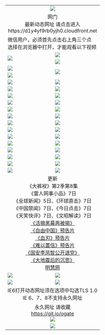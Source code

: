 ﻿<table>
  <tr></tr>
  <tr><td colspan=2 align=center><img src="https://cloud.githubusercontent.com/assets/11880933/13434984/f430fae2-e012-11e5-814f-c2df1e82b247.jpg" /></td></tr>
  <tr><td colspan=2 align=center>网门<br>最新动态网址 请点击进入
<br>https://d1y4yf9rb0yjh0.cloudfront.net
    </td>
  </tr>
  <tr>
    <td colspan=2>微信用户，必须首先点击右上角三个点<br>选择在浏览器中打开，才能观看以下视频</td>
  </tr>
  <tr>
    <td rowspan=2><a href="https://d1y4yf9rb0yjh0.cloudfront.net/ogUP.aspx?name=11DKC.mp4&count=T:2,2:8,1:16&from=github" target="_blank"><img src="https://d1y4yf9rb0yjh0.cloudfront.net/Up/11DKC1.jpg" /></a></td> 
    <td><div><a href="https://d1y4yf9rb0yjh0.cloudfront.net/ogUP.aspx?name=LRWS.mp4&count=7B:9,6B:44,5A:10,5B:35,4A:14,4B:19,3A:10,3B:26,2A:16,2B:21,1A:23,1B:29&current=7B:9" target="_blank"><img src="https://d1y4yf9rb0yjh0.cloudfront.net/Up/LRWS.jpg" /></a></td>
   </tr>
  <tr>
    <td><a href="https://d1y4yf9rb0yjh0.cloudfront.net/ogNiceVedio.aspx" target="_blank"><img src="https://d1y4yf9rb0yjh0.cloudfront.net/Up/TGKDY.jpg" /></a></td>
  </tr>
  <tr>
    <td><a href="https://d1y4yf9rb0yjh0.cloudfront.net/ogUP.aspx?name=JQR.mp4&count=2" target="_blank"><img src="https://d1y4yf9rb0yjh0.cloudfront.net/Up/JQR.jpg" /></a></td>   
    <td rowspan=2><a href="https://d1y4yf9rb0yjh0.cloudfront.net/ogUP.aspx?name=JP.mp4&count=9" target="_blank"><img src="https://d1y4yf9rb0yjh0.cloudfront.net/Up/JP.jpg" /></td>
  </tr>
  <tr>
    <td><a href="https://d1y4yf9rb0yjh0.cloudfront.net/ogUP.aspx?name=WH.mp4" target="_blank"><img src="https://d1y4yf9rb0yjh0.cloudfront.net/Up/WH.jpg" /></a></td>
  </tr>
  <tr>
    <td><a href="https://d1y4yf9rb0yjh0.cloudfront.net/ogUP.aspx?name=SSZJ.mp4&count=SP:6,480P:9" target="_blank"><img src="https://d1y4yf9rb0yjh0.cloudfront.net/Up/SSZJ.jpg" /></a></td>
    <td><a href="https://d1y4yf9rb0yjh0.cloudfront.net/ogUP.aspx?name=ZY.mp4&count=2015:16" target="_blank"><img src="https://d1y4yf9rb0yjh0.cloudfront.net/Up/ZY.jpg" /></a</td>
  </tr>
  <tr>
    <td><a href="https://d1y4yf9rb0yjh0.cloudfront.net/ogUP.aspx?name=XTFY.mp4&count=B:2,A:24" target="_blank"><img src="https://d1y4yf9rb0yjh0.cloudfront.net/Up/XTFY.jpg" /></a></td>
    <td><a href="https://d1y4yf9rb0yjh0.cloudfront.net/ogUP.aspx?name=1XQK.mp4&count=13" target="_blank"><img src="https://d1y4yf9rb0yjh0.cloudfront.net/Up/1XQK.jpg" /></a</td>
  </tr>
  <tr>
    <td><a href="https://d1y4yf9rb0yjh0.cloudfront.net/ogUP.aspx?name=1LYF.mp4&count=2" target="_blank"><img src="https://d1y4yf9rb0yjh0.cloudfront.net/Up/1LYF0.jpg" /></a></td>
    <td><a href="https://d1y4yf9rb0yjh0.cloudfront.net/ogUP.aspx?name=1ZGC.mp4&count=6" target="_blank"><img src="https://d1y4yf9rb0yjh0.cloudfront.net/Up/1ZGC0.jpg" /></a></td>
  </tr>
  <tr>
    <td><a href="https://d1y4yf9rb0yjh0.cloudfront.net/ogUP.aspx?name=1ZKM.mp4&count=3&current=3" target="_blank"><img src="https://d1y4yf9rb0yjh0.cloudfront.net/Up/1ZKM0.jpg" /></a></td>  
    <td><a href="https://d1y4yf9rb0yjh0.cloudfront.net/ogUP.aspx?name=1WWY.mp4&count=6&current=6" target="_blank"><img src="https://d1y4yf9rb0yjh0.cloudfront.net/Up/1WWY0.jpg" /></a></td>
  </tr>
  <tr>
    <td><a href="https://d1y4yf9rb0yjh0.cloudfront.net/ogUP.aspx?name=10JGY.mp4&count=3" target="_blank"><img src="https://d1y4yf9rb0yjh0.cloudfront.net/Up/10JGY0.jpg" /></a></td>
    <td><a href="https://d1y4yf9rb0yjh0.cloudfront.net/ogUP.aspx?name=10CYS.mp4&count=2" target="_blank"><img src="https://d1y4yf9rb0yjh0.cloudfront.net/Up/10CYS0.jpg" /></a></td>
  </tr>
  <tr>
    <td><a href="https://d1y4yf9rb0yjh0.cloudfront.net/ogUP.aspx?name=4SQQ.mp4&count=201603:5,201602:20,201601:21&current=201603:5" target="_blank"><img src="https://d1y4yf9rb0yjh0.cloudfront.net/Up/4SQQ0.jpg"/></a></td>
    <td><a href="https://d1y4yf9rb0yjh0.cloudfront.net/ogUP.aspx?name=4SHQ.mp4&count=201603:7,201602:27,201601:28&current=201603:7" target="_blank"><img src="https://d1y4yf9rb0yjh0.cloudfront.net/Up/4SHQ0.jpg"/></a></td>
  </tr>
  <tr>
    <td><a href="https://d1y4yf9rb0yjh0.cloudfront.net/ogUP.aspx?name=4SZG.mp4&count=201603:6,201602:21,201601:23&current=201603:6" target="_blank"><img src="https://d1y4yf9rb0yjh0.cloudfront.net/Up/4SZG0.jpg"/></a></td>
    <td><a href="https://d1y4yf9rb0yjh0.cloudfront.net/ogUP.aspx?name=4SDJ.mp4&count=201603A:6,201603B:4,201602A:24,201602B:7,201601A:48,201601B:6&current=201603A:6" target="_blank"><img src="https://d1y4yf9rb0yjh0.cloudfront.net/Up/4SDJ0.jpg"/></a></td>
  </tr>
  <tr>
    <td><a href="https://d1y4yf9rb0yjh0.cloudfront.net/ogUP.aspx?name=4CTX.mp4&count=201603:2,201602:3,201601:4&current=201603:2" target="_blank"><img src="https://d1y4yf9rb0yjh0.cloudfront.net/Up/4CTX0.jpg"/></a></td>
    <td><a href="https://d1y4yf9rb0yjh0.cloudfront.net/ogUP.aspx?name=4CWZ.mp4&count=201603:1,201602:4,201601:4&current=201603:1" target="_blank"><img src="https://d1y4yf9rb0yjh0.cloudfront.net/Up/4CWZ0.jpg"/></a></td>
  </tr>
  <tr>
    <td><a href="https://d1y4yf9rb0yjh0.cloudfront.net/onUP.aspx?name=https://d2t6x1lwzcff38.cloudfront.net/" target="_blank"><img src="https://d1y4yf9rb0yjh0.cloudfront.net/Up/0DTW.jpg"/></a></td>
    <td><a href="https://d1y4yf9rb0yjh0.cloudfront.net/onUP.aspx?name=https://d240ns8up8earz.cloudfront.net/acenter/" target="_blank"><img src="https://d1y4yf9rb0yjh0.cloudfront.net/Up/0TDW.jpg" /></a></td>
  </tr>
  <tr>
    <td><a href="https://d1y4yf9rb0yjh0.cloudfront.net/onUP.aspx?name=https://d4508d6vomz2p.cloudfront.net/gb/nsc413.htm" target="_blank"><img src="https://d1y4yf9rb0yjh0.cloudfront.net/Up/0DJY.jpg" /></a></td>
    <td><a href="https://d1y4yf9rb0yjh0.cloudfront.net/onUP.aspx?name=https://d3bxwq7vzudb5l.cloudfront.net/xtr/gb/prog204.html" target="_blank"><img src="https://d1y4yf9rb0yjh0.cloudfront.net/Up/0XTR.jpg" /></a></td>
  </tr>
  <tr>
    <td><a href="https://d1y4yf9rb0yjh0.cloudfront.net/onUP.aspx?name=https://d3aj00iefsmfgc.cloudfront.net/" target="_blank"><img src="https://d1y4yf9rb0yjh0.cloudfront.net/Up/0MHW.jpg" /></a></td>
    <td><a href="https://d1y4yf9rb0yjh0.cloudfront.net/onUP.aspx?name=https://d1lcj91uv80klr.cloudfront.net/" target="_blank"><img src="https://d1y4yf9rb0yjh0.cloudfront.net/Up/0ZJW.jpg" /></a></td>
  </tr>
  <tr>
    <td><a href="https://d1y4yf9rb0yjh0.cloudfront.net/ogUP.aspx?name=0FG.zip" target="_blank"><img src="https://d1y4yf9rb0yjh0.cloudfront.net/Up/0FG.jpg" /></a></td>
    <td><a href="https://d1y4yf9rb0yjh0.cloudfront.net/ogUP.aspx?name=0FGA.apk" target="_blank"><img src="https://d1y4yf9rb0yjh0.cloudfront.net/Up/0FGA.jpg" /></a></td>
  </tr>
  <tr>
    <td><a href="https://d1y4yf9rb0yjh0.cloudfront.net/ogUP.aspx?name=0U.zip" target="_blank"><img src="https://d1y4yf9rb0yjh0.cloudfront.net/Up/0U.jpg" /></a></td>
    <td><a href="https://d1y4yf9rb0yjh0.cloudfront.net/ogUP.aspx?name=0UA.apk" target="_blank"><img src="https://d1y4yf9rb0yjh0.cloudfront.net/Up/0UA.jpg" /></a></td>
  </tr>
  <tr>
    <td><a href="https://d1y4yf9rb0yjh0.cloudfront.net/ogUP.aspx?name=0iPPOTV.zip" target="_blank"><img src="https://d1y4yf9rb0yjh0.cloudfront.net/Up/0iPPOTV.jpg" /></a></td>
    <td><a href="https://d1y4yf9rb0yjh0.cloudfront.net/ogUP.aspx?name=0iNTD.apk" target="_blank"><img src="https://d1y4yf9rb0yjh0.cloudfront.net/Up/0iNTD.jpg" /></a></td>
  </tr>
  <tr>
    <td colspan=2 align=center>更新<br>
      《大裤衩》第2季第8集<br>
      《雷人网事小品》7日<br>
      《全球新闻》5日、《环球直击》7日<br>
      《中国禁闻》7日、《今日点击》7日<br>
      《天笑快评》7日、《文昭解读》7日<br>
      <a href="https://d1y4yf9rb0yjh0.cloudfront.net/ogUP.aspx?name=SSZJ480P9.mp4" target="_blank">《活摘黑幕再被揭》</a><br>
      <a href="https://d1y4yf9rb0yjh0.cloudfront.net/ogUP.aspx?name=11ZYZG0.mp4" target="_blank">《自由中国》预告片</a><br>
      <a href="https://d1y4yf9rb0yjh0.cloudfront.net/ogUP.aspx?name=11XR.mp4" target="_blank">《血刃》预告片</a><br>
      <a href="https://d1y4yf9rb0yjh0.cloudfront.net/ogUP.aspx?name=11NYZX.mp4&count=2" target="_blank">《难以置信》预告片</a><br>
      <a href="https://d1y4yf9rb0yjh0.cloudfront.net/ogUP.aspx?name=4LFZ.mp4" target="_blank">《国安李凤智公开退党》</a><br>
      <a href="https://d1y4yf9rb0yjh0.cloudfront.net/ogUP.aspx?name=4DDZHDCS.mp4" target="_blank">《大地震后的沉思》</a><br>
      <a href="https://d1y4yf9rb0yjh0.cloudfront.net/onUP.aspx?name=https://www.minghui.org/" target="_blank">明慧网</a></td>
    </td>
  </tr>
  <tr>
    <td><a href="https://d1y4yf9rb0yjh0.cloudfront.net/ogNice.aspx" target="_blank"><img src="https://d1y4yf9rb0yjh0.cloudfront.net/Up/0WCYY.jpg" /></a></td>
    <td><a href="https://d1y4yf9rb0yjh0.cloudfront.net/onCO.aspx?ob=600%E4%BA%8B%E7%89%A9&op=%E5%A2%9E%E5%88%A0%E6%94%B9&args=WH1~%23%E7%B1%BB%E5%9E%8B6%E6%96%B0%E9%97%BB%7c%23%E7%B1%BB%E5%9E%8B6%E8%AF%84%E8%AE%BA&mode=" target="_blank"><img src="https://d1y4yf9rb0yjh0.cloudfront.net/Up/0WZTT.jpg" /></a></td> 
  </tr>
  <tr>
    <td><a href="https://d1y4yf9rb0yjh0.cloudfront.net/ogDY.aspx" target="_blank"><img src="https://d1y4yf9rb0yjh0.cloudfront.net/Up/0FK.jpg" /></a></td>
    <td><a href="https://d1y4yf9rb0yjh0.cloudfront.net/ogST.aspx" target="_blank"><img src="https://d1y4yf9rb0yjh0.cloudfront.net/Up/0ST.jpg" /></a></td> 
  </tr>
  <tr>
    <td colspan=2 align=center>IE6打开动态网址须在选项中勾选TLS 1.0<br/>IE 6、7、8不支持永久网址<br/>
      <!--微信可扫描以下临时二维码<br/>https://bit.ly/1mBQHW8<br/><a href="https://d1y4yf9rb0yjh0.cloudfront.net/Up/0WMGDL3.png" target="_blank"><img src="https://d1y4yf9rb0yjh0.cloudfront.net/Up/0WMGD3.png"/></a><br-->
  </tr>
  <tr>
    <td colspan=2 align=center>永久网址 请收藏<br/><a href="https://git.io/ogate" target="_blank">https://git.io/ogate</a><br/><a href="https://d1y4yf9rb0yjh0.cloudfront.net/Up/0WMGDL2.png" target="_blank"><img src="https://d1y4yf9rb0yjh0.cloudfront.net/Up/0WMGD2.png"/></a></td>
  </tr>
  <tr>
    <td colspan=2 align=center><a href="https://d1y4yf9rb0yjh0.cloudfront.net/ogUP.aspx?name=0oGate.apk" target="_blank"><img src="https://d1y4yf9rb0yjh0.cloudfront.net/Up/0WMAZ.jpg" /></a></td>
  </tr>
  <!--tr>
    <td colspan=2 align=center>可能失效的动态网址
    </td>
  </tr-->
</table>

